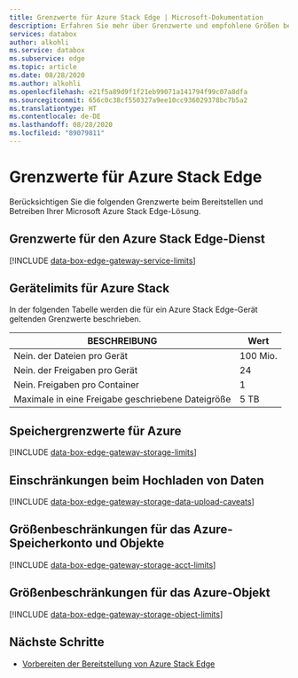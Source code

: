 ```yaml
---
title: Grenzwerte für Azure Stack Edge | Microsoft-Dokumentation
description: Erfahren Sie mehr über Grenzwerte und empfohlene Größen beim Bereitstellen und Betreiben von Azure Stack Edge, einschließlich Grenzwerte für Dienste, Geräte und Speicher.
services: databox
author: alkohli
ms.service: databox
ms.subservice: edge
ms.topic: article
ms.date: 08/28/2020
ms.author: alkohli
ms.openlocfilehash: e21f5a89d9f1f21eb99071a141794f99c07a8dfa
ms.sourcegitcommit: 656c0c38cf550327a9ee10cc936029378bc7b5a2
ms.translationtype: HT
ms.contentlocale: de-DE
ms.lasthandoff: 08/28/2020
ms.locfileid: "89079811"
---
```

# <a name="azure-stack-edge-limits"></a>Grenzwerte für Azure Stack Edge

Berücksichtigen Sie die folgenden Grenzwerte beim Bereitstellen und Betreiben Ihrer Microsoft Azure Stack Edge-Lösung. 

## <a name="azure-stack-edge-service-limits"></a>Grenzwerte für den Azure Stack Edge-Dienst

[!INCLUDE [data-box-edge-gateway-service-limits](../../includes/data-box-edge-gateway-service-limits.md)]

## <a name="azure-stack-device-limits"></a>Gerätelimits für Azure Stack

In der folgenden Tabelle werden die für ein Azure Stack Edge-Gerät geltenden Grenzwerte beschrieben. 

| BESCHREIBUNG | Wert |
|---|---|
|Nein. der Dateien pro Gerät |100 Mio. |
|Nein. der Freigaben pro Gerät |24 |
|Nein. Freigaben pro Container |1 |
|Maximale in eine Freigabe geschriebene Dateigröße| 5 TB |

## <a name="azure-storage-limits"></a>Speichergrenzwerte für Azure

[!INCLUDE [data-box-edge-gateway-storage-limits](../../includes/data-box-edge-gateway-storage-limits.md)]

## <a name="data-upload-caveats"></a>Einschränkungen beim Hochladen von Daten

[!INCLUDE [data-box-edge-gateway-storage-data-upload-caveats](../../includes/data-box-edge-gateway-storage-data-upload-caveats.md)]

## <a name="azure-storage-account-size-and-object-size-limits"></a>Größenbeschränkungen für das Azure-Speicherkonto und Objekte

[!INCLUDE [data-box-edge-gateway-storage-acct-limits](../../includes/data-box-edge-gateway-storage-acct-limits.md)]


## <a name="azure-object-size-limits"></a>Größenbeschränkungen für das Azure-Objekt

[!INCLUDE [data-box-edge-gateway-storage-object-limits](../../includes/data-box-edge-gateway-storage-object-limits.md)]

## <a name="next-steps"></a>Nächste Schritte

- [Vorbereiten der Bereitstellung von Azure Stack Edge](azure-stack-edge-deploy-prep.md)
